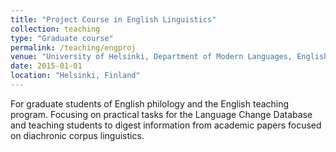 ```yaml
---
title: "Project Course in English Linguistics"
collection: teaching
type: "Graduate course"
permalink: /teaching/engproj
venue: "University of Helsinki, Department of Modern Languages, English Philology"
date: 2015-01-01
location: "Helsinki, Finland"
---
```



For graduate students of English philology and the English teaching program. Focusing on practical tasks for the Language Change Database and teaching students to digest information from academic papers focused on diachronic corpus linguistics. 
